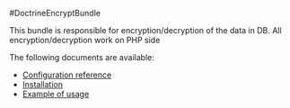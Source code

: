 #DoctrineEncryptBundle 

This bundle is responsible for encryption/decryption of the data in DB. All encryption/decryption work
on PHP side

The following documents are available:

* [Configuration reference](configuration_reference.md)
* [Installation](installation.md)
* [Example of usage](example_of_usage.md)
